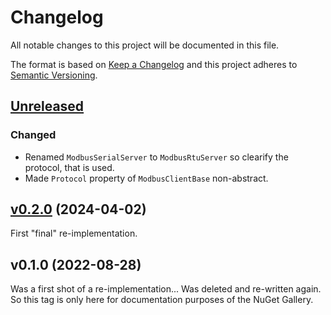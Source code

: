 # Changelog

All notable changes to this project will be documented in this file.

The format is based on [Keep a Changelog](https://keepachangelog.com/en/1.0.0/)
and this project adheres to [Semantic Versioning](https://semver.org/spec/v2.0.0.html).

## [Unreleased]

### Changed

- Renamed `ModbusSerialServer` to `ModbusRtuServer` so clearify the protocol, that is used.
- Made `Protocol` property of `ModbusClientBase` non-abstract.


## [v0.2.0] (2024-04-02)

First "final" re-implementation.


## v0.1.0 (2022-08-28)

Was a first shot of a re-implementation... Was deleted and re-written again.    
So this tag is only here for documentation purposes of the NuGet Gallery.



[Unreleased]: https://github.com/AM-WD/AMWD.Protocols.Modbus/compare/v0.2.0...HEAD
[v0.2.0]: https://github.com/AM-WD/AMWD.Protocols.Modbus/tree/v0.2.0
